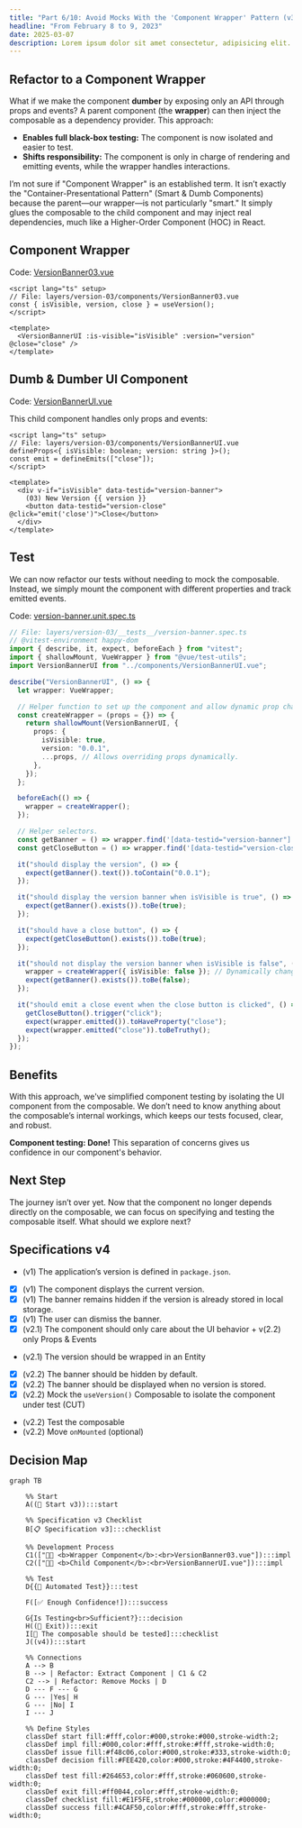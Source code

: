 ```yaml
---
title: "Part 6/10: Avoid Mocks With the 'Component Wrapper' Pattern (v3)"
headline: "From February 8 to 9, 2023"
date: 2025-03-07
description: Lorem ipsum dolor sit amet consectetur, adipisicing elit. Repellendus assumenda deleniti itaque molestias odio quidem praesentium, numquam veniam animi ipsam velit iure atque delectus debitis quisquam tempore optio ea corrupti.
---
```


## Refactor to a Component Wrapper

What if we make the component **dumber** by exposing only an API through props and events? A parent component (the **wrapper**) can then inject the composable as a dependency provider. This approach:

- **Enables full black-box testing:** The component is now isolated and easier to test.
- **Shifts responsibility:** The component is only in charge of rendering and emitting events, while the wrapper handles interactions.

I’m not sure if "Component Wrapper" is an established term. It isn’t exactly the "Container-Presentational Pattern" (Smart & Dumb Components) because the parent—our wrapper—is not particularly "smart." It simply glues the composable to the child component and may inject real dependencies, much like a Higher-Order Component (HOC) in React.

## Component Wrapper

Code: [VersionBanner03.vue](https://github.com/jeromeabel/nuxt-clean-architecture/blob/feat/version-banner/layers/version-03/components/VersionBanner03.vue)

```vue
<script lang="ts" setup>
// File: layers/version-03/components/VersionBanner03.vue
const { isVisible, version, close } = useVersion();
</script>

<template>
  <VersionBannerUI :is-visible="isVisible" :version="version" @close="close" />
</template>
```

## Dumb & Dumber UI Component

Code: [VersionBannerUI.vue](https://github.com/jeromeabel/nuxt-clean-architecture/blob/feat/version-banner/layers/version-03/components/VersionBannerUI.vue)

This child component handles only props and events:

```vue
<script lang="ts" setup>
// File: layers/version-03/components/VersionBannerUI.vue
defineProps<{ isVisible: boolean; version: string }>();
const emit = defineEmits(["close"]);
</script>

<template>
  <div v-if="isVisible" data-testid="version-banner">
    (03) New Version {{ version }}
    <button data-testid="version-close" @click="emit('close')">Close</button>
  </div>
</template>
```

## Test

We can now refactor our tests without needing to mock the composable. Instead, we simply mount the component with different properties and track emitted events.

Code: [version-banner.unit.spec.ts](https://github.com/jeromeabel/nuxt-clean-architecture/blob/feat/version-banner/layers/version-03/__tests__/version-banner.unit.spec.ts)

```ts
// File: layers/version-03/__tests__/version-banner.spec.ts
// @vitest-environment happy-dom
import { describe, it, expect, beforeEach } from "vitest";
import { shallowMount, VueWrapper } from "@vue/test-utils";
import VersionBannerUI from "../components/VersionBannerUI.vue";

describe("VersionBannerUI", () => {
  let wrapper: VueWrapper;

  // Helper function to set up the component and allow dynamic prop changes.
  const createWrapper = (props = {}) => {
    return shallowMount(VersionBannerUI, {
      props: {
        isVisible: true,
        version: "0.0.1",
        ...props, // Allows overriding props dynamically.
      },
    });
  };

  beforeEach(() => {
    wrapper = createWrapper();
  });

  // Helper selectors.
  const getBanner = () => wrapper.find('[data-testid="version-banner"]');
  const getCloseButton = () => wrapper.find('[data-testid="version-close"]');

  it("should display the version", () => {
    expect(getBanner().text()).toContain("0.0.1");
  });

  it("should display the version banner when isVisible is true", () => {
    expect(getBanner().exists()).toBe(true);
  });

  it("should have a close button", () => {
    expect(getCloseButton().exists()).toBe(true);
  });

  it("should not display the version banner when isVisible is false", () => {
    wrapper = createWrapper({ isVisible: false }); // Dynamically change the prop value.
    expect(getBanner().exists()).toBe(false);
  });

  it("should emit a close event when the close button is clicked", () => {
    getCloseButton().trigger("click");
    expect(wrapper.emitted()).toHaveProperty("close");
    expect(wrapper.emitted("close")).toBeTruthy();
  });
});
```

## Benefits

With this approach, we've simplified component testing by isolating the UI component from the composable. We don’t need to know anything about the composable’s internal workings, which keeps our tests focused, clear, and robust.

**Component testing: Done!** This separation of concerns gives us confidence in our component's behavior.

## Next Step

The journey isn’t over yet. Now that the component no longer depends directly on the composable, we can focus on specifying and testing the composable itself. What should we explore next?

## Specifications v4

- (v1) The application’s version is defined in `package.json`.
- [x] (v1) The component displays the current version.
- [x] (v1) The banner remains hidden if the version is already stored in local storage.
- [x] (v1) The user can dismiss the banner.
- [x] (v2.1) The component should only care about the UI behavior + v(2.2) only Props & Events
- (v2.1) The version should be wrapped in an Entity
- [x] (v2.2) The banner should be hidden by default.
- [x] (v2.2) The banner should be displayed when no version is stored.
- [x] (v2.2) Mock the `useVersion()` Composable to isolate the component under test (CUT)
- (v2.2) Test the composable
- (v2.2) Move `onMounted` (optional)

## Decision Map

```mermaid
graph TB

    %% Start
    A((🏁 Start v3)):::start

    %% Specification v3 Checklist
    B[📋 Specification v3]:::checklist

    %% Development Process
    C1(["👨‍💻 <b>Wrapper Component</b>:<br>VersionBanner03.vue"]):::impl
    C2(["👨‍💻 <b>Child Component</b>:<br>VersionBannerUI.vue"]):::impl

    %% Test
    D{{🧪 Automated Test}}:::test

    F([✅ Enough Confidence!]):::success

    G{Is Testing<br>Sufficient?}:::decision
    H((👋 Exit)):::exit
    I[🎯 The composable should be tested]:::checklist
    J((v4)):::start

    %% Connections
    A --> B
    B --> | Refactor: Extract Component | C1 & C2
    C2 --> | Refactor: Remove Mocks | D
    D --- F --- G
    G --- |Yes| H
    G --- |No| I
    I --- J

    %% Define Styles
    classDef start fill:#fff,color:#000,stroke:#000,stroke-width:2;
    classDef impl fill:#000,color:#fff,stroke:#fff,stroke-width:0;
    classDef issue fill:#f48c06,color:#000,stroke:#333,stroke-width:0;
    classDef decision fill:#FEE420,color:#000,stroke:#4F4400,stroke-width:0;
    classDef test fill:#264653,color:#fff,stroke:#060600,stroke-width:0;
    classDef exit fill:#ff0044,color:#fff,stroke-width:0;
    classDef checklist fill:#E1F5FE,stroke:#000000,color:#000000;
    classDef success fill:#4CAF50,color:#fff,stroke:#fff,stroke-width:0;
```

